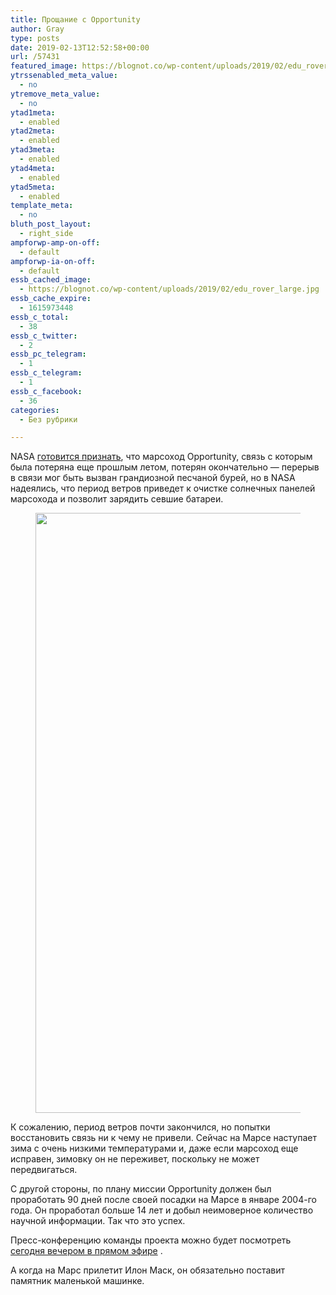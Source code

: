 ```yaml
---
title: Прощание с Opportunity
author: Gray
type: posts
date: 2019-02-13T12:52:58+00:00
url: /57431
featured_image: https://blognot.co/wp-content/uploads/2019/02/edu_rover_large.jpg
ytrssenabled_meta_value:
  - no
ytremove_meta_value:
  - no
ytad1meta:
  - enabled
ytad2meta:
  - enabled
ytad3meta:
  - enabled
ytad4meta:
  - enabled
ytad5meta:
  - enabled
template_meta:
  - no
bluth_post_layout:
  - right_side
ampforwp-amp-on-off:
  - default
ampforwp-ia-on-off:
  - default
essb_cached_image:
  - https://blognot.co/wp-content/uploads/2019/02/edu_rover_large.jpg
essb_cache_expire:
  - 1615973448
essb_c_total:
  - 38
essb_c_twitter:
  - 2
essb_pc_telegram:
  - 1
essb_c_telegram:
  - 1
essb_c_facebook:
  - 36
categories:
  - Без рубрики

---
```








NASA [готовится признать][1], что марсоход Opportunity, связь с которым была потеряна еще прошлым летом, потерян окончательно — перерыв в связи мог быть вызван грандиозной песчаной бурей, но в NASA надеялись, что период ветров приведет к очистке солнечных панелей марсохода и позволит зарядить севшие батареи.<figure class="wp-block-image">

<img data-attachment-id="57432" data-permalink="https://blognot.co/57431/edu_rover_large" data-orig-file="https://i0.wp.com/blognot.co/wp-content/uploads/2019/02/edu_rover_large.jpg?fit=1200%2C960&ssl=1" data-orig-size="1200,960" data-comments-opened="1" data-image-meta="{&quot;aperture&quot;:&quot;0&quot;,&quot;credit&quot;:&quot;&quot;,&quot;camera&quot;:&quot;&quot;,&quot;caption&quot;:&quot;&quot;,&quot;created_timestamp&quot;:&quot;0&quot;,&quot;copyright&quot;:&quot;&quot;,&quot;focal_length&quot;:&quot;0&quot;,&quot;iso&quot;:&quot;0&quot;,&quot;shutter_speed&quot;:&quot;0&quot;,&quot;title&quot;:&quot;&quot;,&quot;orientation&quot;:&quot;0&quot;}" data-image-title="edu_rover_large" data-image-description="" data-medium-file="https://i0.wp.com/blognot.co/wp-content/uploads/2019/02/edu_rover_large.jpg?fit=300%2C240&ssl=1" data-large-file="https://i0.wp.com/blognot.co/wp-content/uploads/2019/02/edu_rover_large.jpg?fit=740%2C592&ssl=1" width="1200" height="960" src="https://i1.wp.com/blognot.co/wp-content/uploads/2019/02/edu_rover_large.jpg?fit=740%2C592&ssl=1" alt="" class="wp-image-57432" srcset="https://i0.wp.com/blognot.co/wp-content/uploads/2019/02/edu_rover_large.jpg?w=1200&ssl=1 1200w, https://i0.wp.com/blognot.co/wp-content/uploads/2019/02/edu_rover_large.jpg?resize=300%2C240&ssl=1 300w, https://i0.wp.com/blognot.co/wp-content/uploads/2019/02/edu_rover_large.jpg?resize=768%2C614&ssl=1 768w, https://i0.wp.com/blognot.co/wp-content/uploads/2019/02/edu_rover_large.jpg?resize=1024%2C819&ssl=1 1024w, https://i0.wp.com/blognot.co/wp-content/uploads/2019/02/edu_rover_large.jpg?resize=625%2C500&ssl=1 625w, https://i0.wp.com/blognot.co/wp-content/uploads/2019/02/edu_rover_large.jpg?resize=800%2C640&ssl=1 800w" sizes="(max-width: 740px) 100vw, 740px" /> </figure> 

К сожалению, период ветров почти закончился, но попытки восстановить связь ни к чему не привели. Сейчас на Марсе наступает зима с очень низкими температурами и, даже если марсоход еще исправен, зимовку он не переживет, поскольку не может передвигаться.

С другой стороны, по плану миссии Opportunity должен был проработать 90 дней после своей посадки на Марсе в январе 2004-го года. Он проработал больше 14 лет и добыл неимоверное количество научной информации. Так что это успех.

Пресс-конференцию команды проекта можно будет посмотреть [сегодня вечером в прямом эфире][2] .

А когда на Марс прилетит Илон Маск, он обязательно поставит памятник маленькой машинке.

 [1]: https://www.cnet.com/news/nasa-sets-likely-funeral-for-mars-opportunity-rover/
 [2]: https://www.nasa.gov/press-release/nasa-to-share-results-of-effort-to-recover-mars-opportunity-rover